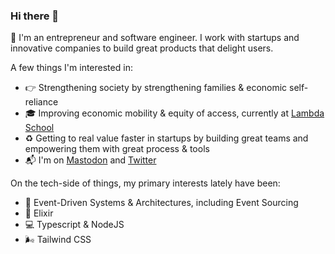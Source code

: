 ### Hi there 👋

👋 I'm an entrepreneur and software engineer. I work with startups and innovative companies to build great products that delight users.

A few things I'm interested in:

- 👉 Strengthening society by strengthening families & economic self-reliance
- 🎓 Improving economic mobility & equity of access, currently at [Lambda School](https://www.lambdaschool.com)
- ♻️ Getting to real value faster in startups by building great teams and empowering them with great process & tools
- 📬 I'm on [Mastodon](https://mastodon.social/@bja) and [Twitter](https://www.twitter.com/brentjanderson)

On the tech-side of things, my primary interests lately have been:

- 📨 Event-Driven Systems & Architectures, including Event Sourcing
- 🤹‍ Elixir
- 💻 Typescript & NodeJS
- 🌬 Tailwind CSS

<!--
**brentjanderson/brentjanderson** is a ✨ _special_ ✨ repository because its `README.md` (this file) appears on your GitHub profile.

Here are some ideas to get you started:

- 🔭 I’m currently working on ...
- 🌱 I’m currently learning ...
- 👯 I’m looking to collaborate on ...
- 🤔 I’m looking for help with ...
- 💬 Ask me about ...
- 📫 How to reach me: ...
- 😄 Pronouns: ...
- ⚡ Fun fact: ...
-->

